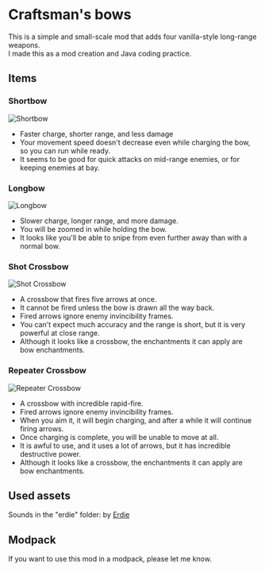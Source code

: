 # Craftsman's bows
This is a simple and small-scale mod that adds four vanilla-style long-range weapons. 
<br>I made this as a mod creation and Java coding practice.

## Items
### Shortbow
![Shortbow](https://cdn.modrinth.com/data/cached_images/e27a9e28dc3cf56bf69e44ccfd53d24d1d1ad139.png)

- Faster charge, shorter range, and less damage
- Your movement speed doesn't decrease even while charging the bow, so you can run while ready.
- It seems to be good for quick attacks on mid-range enemies, or for keeping enemies at bay.
  
### Longbow
![Longbow](https://cdn.modrinth.com/data/cached_images/66eebf9d7dc38896dff08bd5885ba6e26d3a452e.png)

- Slower charge, longer range, and more damage.
- You will be zoomed in while holding the bow.
- It looks like you'll be able to snipe from even further away than with a normal bow.

### Shot Crossbow
![Shot Crossbow](https://cdn.modrinth.com/data/cached_images/0dca520e6748f1aab5128eefd6df0a44452b3606.png)

- A crossbow that fires five arrows at once.
- It cannot be fired unless the bow is drawn all the way back.
- Fired arrows ignore enemy invincibility frames.
- You can't expect much accuracy and the range is short, but it is very powerful at close range.
- Although it looks like a crossbow, the enchantments it can apply are bow enchantments.
### Repeater Crossbow
![Repeater Crossbow](https://cdn.modrinth.com/data/cached_images/deaf27ffce1aa2f886dc8eeecb865c34e1c83fc9.png)

- A crossbow with incredible rapid-fire.
- Fired arrows ignore enemy invincibility frames.
- When you aim it, it will begin charging, and after a while it will continue firing arrows.
- Once charging is complete, you will be unable to move at all.
- It is awful to use, and it uses a lot of arrows, but it has incredible destructive power.
- Although it looks like a crossbow, the enchantments it can apply are bow enchantments.
## Used assets
Sounds in the "erdie" folder: by [Erdie](https://freesound.org/people/Erdie/)

## Modpack
If you want to use this mod in a modpack, please let me know.
